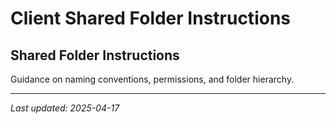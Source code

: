 # Client Shared Folder Instructions

## Shared Folder Instructions

Guidance on naming conventions, permissions, and folder hierarchy.

---
_Last updated: 2025-04-17_